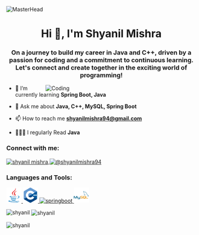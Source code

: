 ![MasterHead](https://w.wallhaven.cc/full/2y/wallhaven-2y39jy.png)
<h1 align="center">Hi 👋, I'm Shyanil Mishra</h1>
<h3 align="center">On a journey to build my career in Java and C++, driven by a passion for coding and a commitment to continuous learning. Let's connect and create together in the exciting world of programming!</h3>
<img align="right" alt="Coding" width="400" src="https://cdn.hashnode.com/res/hashnode/image/upload/v1690034956546/101c1694-7e87-458e-afd5-ab65c48c468e.gif">

- 🌱 I’m currently learning **Spring Boot, Java**

- 💬 Ask me about **Java, C++, MySQL, Spring Boot**

- 📫 How to reach me **shyanilmishra94@gmail.com**

- 👨🏼‍💻 I regularly Read **Java**

<h3 align="left">Connect with me:</h3>
<p align="left">
  <a href="https://linkedin.com/in/shyanilmishra" target="blank">
    <img align="center" src="https://raw.githubusercontent.com/rahuldkjain/github-profile-readme-generator/master/src/images/icons/Social/linked-in-alt.svg" alt="shyanil mishra" height="30" width="40" />
  </a>
  <a href="https://www.hackerrank.com/@shyanilmishra94" target="blank">
    <img align="center" src="https://raw.githubusercontent.com/rahuldkjain/github-profile-readme-generator/master/src/images/icons/Social/hackerrank.svg" alt="@shyanilmishra94" height="30" width="40" />
  </a>
</p>

<h3 align="left">Languages and Tools:</h3>
<p align="left">
  <a href="https://www.java.com" target="_blank" rel="noreferrer">
    <img src="https://raw.githubusercontent.com/devicons/devicon/master/icons/java/java-original.svg" alt="java" width="40" height="40"/>
  </a>
  <a href="https://www.cplusplus.com/" target="_blank" rel="noreferrer">
    <img src="https://raw.githubusercontent.com/devicons/devicon/master/icons/cplusplus/cplusplus-original.svg" alt="cplusplus" width="40" height="40"/>
  </a>
  <a href="https://start.spring.io/" target="_blank" rel="noreferrer">
    <img src="https://www.vectorlogo.zone/logos/springio/springio-icon.svg" alt="springboot" width="40" height="40"/>
  </a>
  <a href="https://www.mysql.com/" target="_blank" rel="noreferrer">
    <img src="https://raw.githubusercontent.com/devicons/devicon/master/icons/mysql/mysql-original-wordmark.svg" alt="mysql" width="40" height="40"/>
  </a>
  <!-- Add other icons or badges for Android, other tools, etc. -->
  <!-- <a href="YOUR_LINK_HERE" target="_blank" rel="noreferrer">
    <img src="YOUR_ICON_LINK_HERE" alt="ICON_ALT_TEXT" width="40" height="40"/>
  </a> -->
</p>

<p><img align="left" src="https://github-readme-stats.vercel.app/api/top-langs?username=shyanil&show_icons=true&locale=en&layout=compact&langs_count=2" alt="shyanil" /></p>

<p>&nbsp;<img align="center" src="https://github-readme-stats.vercel.app/api?username=shyanil&show_icons=true&locale=en&hide=html,css,scss" alt="shyanil" /></p>

<p><img align="center" src="https://github-readme-streak-stats.herokuapp.com/?user=shyanil&" alt="shyanil" /></p>
